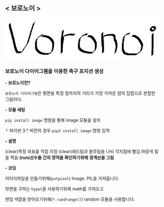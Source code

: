 ## < 보로노이 >
![Voronoi](./Image/Voronoi.JPG)


### 보로노이 다이어그램을 이용한 축구 포지션 생성



**- 보로노이란?**

`보로노이 다이어그램`은 평면을 특정 점까지의 거리가 가장 가까운 점의 집합으로 분할한 그림이다.



**- 모듈 세팅**

`pip install image` 명령을 통해 image 모듈을 설치

└ 파이썬 3.* 버전의 경우 `pip3 install image` 명령 입력



**- 설명**

(clear)특정 좌표를 직접 지정
(clear)레드팀과 블루팀을 나눠 각지점에 빨강,파랑색 점을 찍음
****(run)선수들 간의 영역을 확인하기위해 경계선을 그림****



**- 코딩**

이미지파일을 만들기위해(`putpixel`) Image. PIL을 가져옵니다.

빗변을 구하는 `hypot`을 사용하기위해 math를 가져오고

랜덤 색깔을 받아오기위해(`*.randrange()`) random 모듈을 사용합니다.



 

  







